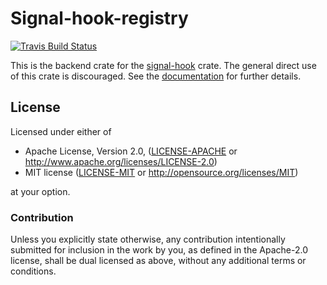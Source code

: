 # Signal-hook-registry

[![Travis Build Status](https://api.travis-ci.org/vorner/signal-hook.svg?branch=master)](https://travis-ci.org/vorner/signal-hook)

This is the backend crate for the
[signal-hook](https://crates.io/crates/signal-hook) crate. The general direct use of
this crate is discouraged. See the
[documentation](https://docs.rs/signal-hook-registry) for further details.

## License

Licensed under either of

 * Apache License, Version 2.0, ([LICENSE-APACHE](LICENSE-APACHE) or http://www.apache.org/licenses/LICENSE-2.0)
 * MIT license ([LICENSE-MIT](LICENSE-MIT) or http://opensource.org/licenses/MIT)

at your option.

### Contribution

Unless you explicitly state otherwise, any contribution intentionally
submitted for inclusion in the work by you, as defined in the Apache-2.0
license, shall be dual licensed as above, without any additional terms
or conditions.
